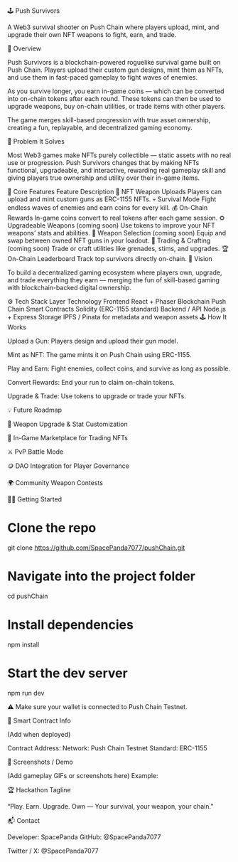🕹️ Push Survivors

A Web3 survival shooter on Push Chain where players upload, mint, and upgrade their own NFT weapons to fight, earn, and trade.

🚀 Overview

Push Survivors is a blockchain-powered roguelike survival game built on Push Chain.
Players upload their custom gun designs, mint them as NFTs, and use them in fast-paced gameplay to fight waves of enemies.

As you survive longer, you earn in-game coins — which can be converted into on-chain tokens after each round. These tokens can then be used to upgrade weapons, buy on-chain utilities, or trade items with other players.

The game merges skill-based progression with true asset ownership, creating a fun, replayable, and decentralized gaming economy.

🎯 Problem It Solves

Most Web3 games make NFTs purely collectible — static assets with no real use or progression.
Push Survivors changes that by making NFTs functional, upgradeable, and interactive, rewarding real gameplay skill and giving players true ownership and utility over their in-game items.

🧩 Core Features
Feature Description
🔫 NFT Weapon Uploads Players can upload and mint custom guns as ERC-1155 NFTs.
💀 Survival Mode Fight endless waves of enemies and earn coins for every kill.
💰 On-Chain Rewards In-game coins convert to real tokens after each game session.
⚙️ Upgradeable Weapons (coming soon) Use tokens to improve your NFT weapons’ stats and abilities.
🔁 Weapon Selection (coming soon) Equip and swap between owned NFT guns in your loadout.
🛒 Trading & Crafting (coming soon) Trade or craft utilities like grenades, stims, and upgrades.
🏆 On-Chain Leaderboard Track top survivors directly on-chain.
🧠 Vision

To build a decentralized gaming ecosystem where players own, upgrade, and trade everything they earn — merging the fun of skill-based gaming with blockchain-backed digital ownership.

⚙️ Tech Stack
Layer Technology
Frontend React + Phaser
Blockchain Push Chain
Smart Contracts Solidity (ERC-1155 standard)
Backend / API Node.js + Express
Storage IPFS / Pinata for metadata and weapon assets
🕹️ How It Works

Upload a Gun: Players design and upload their gun model.

Mint as NFT: The game mints it on Push Chain using ERC-1155.

Play and Earn: Fight enemies, collect coins, and survive as long as possible.

Convert Rewards: End your run to claim on-chain tokens.

Upgrade & Trade: Use tokens to upgrade or trade your NFTs.

💡 Future Roadmap

🔧 Weapon Upgrade & Stat Customization

🧩 In-Game Marketplace for Trading NFTs

⚔️ PvP Battle Mode

🪙 DAO Integration for Player Governance

🌍 Community Weapon Contests

🧑‍💻 Getting Started

# Clone the repo

git clone https://github.com/SpacePanda7077/pushChain.git

# Navigate into the project folder

cd pushChain

# Install dependencies

npm install

# Start the dev server

npm run dev

⚠️ Make sure your wallet is connected to Push Chain Testnet.

🔗 Smart Contract Info

(Add when deployed)

Contract Address: <your-contract-address>
Network: Push Chain Testnet
Standard: ERC-1155

📸 Screenshots / Demo

(Add gameplay GIFs or screenshots here)
Example:

🏆 Hackathon Tagline

“Play. Earn. Upgrade. Own — Your survival, your weapon, your chain.”

📬 Contact

Developer: SpacePanda
GitHub: @SpacePanda7077

Twitter / X: @SpacePanda7077
